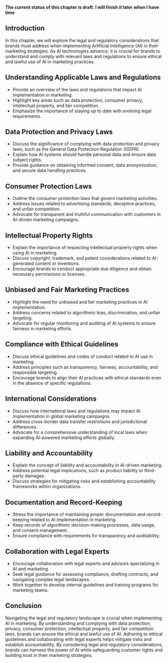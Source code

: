 **The current status of this chapter is draft. I will finish it later when I have time**

Introduction
------------

In this chapter, we will explore the legal and regulatory considerations that brands must address when implementing Artificial Intelligence (AI) in their marketing strategies. As AI technologies advance, it is crucial for brands to understand and comply with relevant laws and regulations to ensure ethical and lawful use of AI in marketing practices.

Understanding Applicable Laws and Regulations
---------------------------------------------

* Provide an overview of the laws and regulations that impact AI implementation in marketing.
* Highlight key areas such as data protection, consumer privacy, intellectual property, and fair competition.
* Emphasize the importance of staying up to date with evolving legal requirements.

Data Protection and Privacy Laws
--------------------------------

* Discuss the significance of complying with data protection and privacy laws, such as the General Data Protection Regulation (GDPR).
* Explain how AI systems should handle personal data and ensure data subject rights.
* Provide guidance on obtaining informed consent, data anonymization, and secure data handling practices.

Consumer Protection Laws
------------------------

* Outline the consumer protection laws that govern marketing activities.
* Address issues related to advertising standards, deceptive practices, and unfair competition.
* Advocate for transparent and truthful communication with customers in AI-driven marketing campaigns.

Intellectual Property Rights
----------------------------

* Explain the importance of respecting intellectual property rights when using AI in marketing.
* Discuss copyright, trademark, and patent considerations related to AI-generated content or inventions.
* Encourage brands to conduct appropriate due diligence and obtain necessary permissions or licenses.

Unbiased and Fair Marketing Practices
-------------------------------------

* Highlight the need for unbiased and fair marketing practices in AI implementation.
* Address concerns related to algorithmic bias, discrimination, and unfair targeting.
* Advocate for regular monitoring and auditing of AI systems to ensure fairness in marketing efforts.

Compliance with Ethical Guidelines
----------------------------------

* Discuss ethical guidelines and codes of conduct related to AI use in marketing.
* Address principles such as transparency, fairness, accountability, and responsible targeting.
* Encourage brands to align their AI practices with ethical standards even in the absence of specific regulations.

International Considerations
----------------------------

* Discuss how international laws and regulations may impact AI implementation in global marketing campaigns.
* Address cross-border data transfer restrictions and jurisdictional differences.
* Advocate for a comprehensive understanding of local laws when expanding AI-powered marketing efforts globally.

Liability and Accountability
----------------------------

* Explain the concept of liability and accountability in AI-driven marketing.
* Address potential legal implications, such as product liability or third-party damages.
* Discuss strategies for mitigating risks and establishing accountability frameworks within organizations.

Documentation and Record-Keeping
--------------------------------

* Stress the importance of maintaining proper documentation and record-keeping related to AI implementation in marketing.
* Keep records of algorithmic decision-making processes, data usage, and consent management.
* Ensure compliance with requirements for transparency and auditability.

Collaboration with Legal Experts
--------------------------------

* Encourage collaboration with legal experts and advisors specializing in AI and marketing.
* Seek legal guidance for assessing compliance, drafting contracts, and navigating complex legal landscapes.
* Work together to develop internal guidelines and training programs for marketing teams.

Conclusion
----------

Navigating the legal and regulatory landscape is crucial when implementing AI in marketing. By understanding and complying with data protection, privacy, consumer protection, intellectual property, and fair competition laws, brands can ensure the ethical and lawful use of AI. Adhering to ethical guidelines and collaborating with legal experts helps mitigate risks and establish accountability. By considering legal and regulatory considerations, brands can harness the power of AI while safeguarding customer rights and building trust in their marketing strategies.
